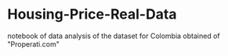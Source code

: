 # Housing-Price-Real-Data 
notebook of data analysis of the dataset for Colombia obtained of "Properati.com"
